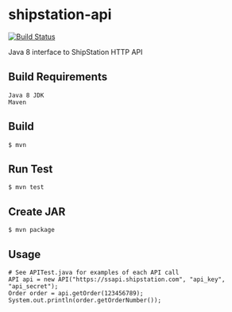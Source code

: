 # shipstation-api
[![Build Status](https://travis-ci.org/hurdad/shipstation-api.svg?branch=master)](https://travis-ci.org/hurdad/shipstation-api)

Java 8 interface to ShipStation HTTP API

## Build Requirements
```
Java 8 JDK
Maven
```

## Build
```
$ mvn
```

## Run Test
```
$ mvn test
```

## Create JAR
```
$ mvn package
```

## Usage
```
# See APITest.java for examples of each API call
API api = new API("https://ssapi.shipstation.com", "api_key", "api_secret");
Order order = api.getOrder(123456789);
System.out.println(order.getOrderNumber());
```
